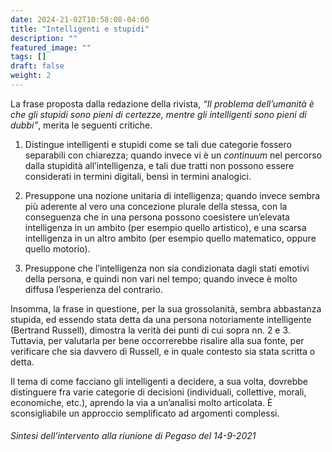 ```yaml
---
date: 2024-21-02T10:58:08-04:00
title: "Intelligenti e stupidi"
description: ""
featured_image: ""
tags: []
draft: false
weight: 2
---
```

La frase proposta dalla redazione della rivista, *“Il problema dell’umanità è che gli stupidi sono pieni di certezze, mentre gli intelligenti sono pieni di dubbi”*, merita le seguenti critiche.

1) Distingue intelligenti e stupidi come se tali due categorie fossero separabili con chiarezza; quando invece vi è un *continuum* nel percorso dalla stupidità all’intelligenza, e tali due tratti non possono essere considerati in termini digitali, bensì in termini analogici.

2) Presuppone una nozione unitaria di intelligenza; quando invece sembra più aderente al vero una concezione plurale della stessa, con la conseguenza che in una persona possono coesistere un’elevata intelligenza in un ambito (per esempio quello artistico), e una scarsa intelligenza in un altro ambito (per esempio quello matematico, oppure quello motorio).
3) Presuppone che l’intelligenza non sia condizionata dagli stati emotivi della persona, e quindi non vari nel tempo; quando invece è molto diffusa l’esperienza del contrario.

Insomma, la frase in questione, per la sua grossolanità, sembra abbastanza stupida, ed essendo stata detta da una persona notoriamente intelligente (Bertrand Russell), dimostra la verità dei punti di cui sopra nn. 2 e 3. Tuttavia, per valutarla per bene occorrerebbe risalire alla sua fonte, per verificare che sia davvero di Russell, e in quale contesto sia stata scritta o detta.

Il tema di come facciano gli intelligenti a decidere, a sua volta, dovrebbe distinguere fra varie categorie di decisioni (individuali, collettive, morali, economiche, etc.), aprendo la via a un’analisi molto articolata. È sconsigliabile un approccio semplificato ad argomenti complessi.

###### Sintesi dell’intervento alla riunione di Pegaso del 14-9-2021
